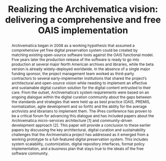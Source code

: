 ---
abstract: Archivematica began in 2008 as a working hypothesis that assumed a comprehensive
  yet free digital preservation system could be created by matching existing open-source
  software tools against the OAIS functional model. Five years later the production
  release of the software is ready to go into production at several major North American
  archives and libraries, while the beta version is already widely-deployed worldwide.
  In the absence of a single major funding sponsor, the project management team worked
  as third-party contractors to several early-implementer institutions that shared
  the project’s architectural and open-source vision while needing to implement an
  effective and sustainable digital curation solution for the digital content entrusted
  to their care. From the outset, Archivematica’s system requirements were based on
  an ongoing dialogue within the digital curation community about the gaps between
  the standards and strategies that were held up as best practice (OAIS, PREMIS, normalization,
  agile development and so forth) and the ability for the average archivists and librarians
  to implement them. The iPres conference has proven to be a critical forum for advancing
  this dialogue and has included papers about the Archivematica micro-services architecture
  [1] and community-driven development approach [2]. This paper will provide a conclusion
  to these earlier papers by discussing the key architectural, digital curation and
  sustainability challenges that the Archivematica project has addressed as it emerged
  from a working prototype to a full-featured digital preservation system. This includes
  system scalability, customization, digital repository interfaces, format policy
  implementation, and a business plan that stays true to the ideals of the free software
  community.
creators:
- C. Mumma, Courtney
- van Garderen, Peter
date: null
document_url: https://services.phaidra.univie.ac.at/api/object/o:378058/download
grand_parent: iPRES
institutions: []
keywords:
- archivematica
- digital preservation
- archives
- oais
- migration
- formats
- premis
- mets
- agile development
- open-source
- lisbon
landing_page_url: https://phaidra.univie.ac.at/o:378058
language: eng
layout: publication
license: CC BY-SA 2.0 AT
notes_url: null
parent: iPRES 2013
presentation_url: null
publication_type: paper
size: 244995
source_name: iPRES
title: 'Realizing the Archivematica vision: delivering a comprehensive and free OAIS
  implementation'
year: 2013
---